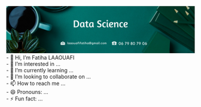 

<img src="image.png" alt="">
- 👋 Hi, I’m Fatiha LAAOUAFI <br>
- 👀 I’m interested in ...<br>
- 🌱 I’m currently learning ...<br>
- 💞️ I’m looking to collaborate on ...<br>
- 📫 How to reach me ...<br>
- 😄 Pronouns: ...<br>
- ⚡ Fun fact: ...<br>

<!---
LAAOUAFIFATIHA/LAAOUAFIFATIHA is a ✨ special ✨ repository because its `README.md` (this file) appears on your GitHub profile.
You can click the Preview link to take a look at your changes.
--->

